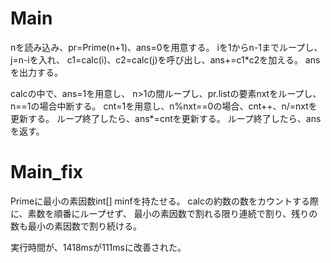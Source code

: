 # Main
nを読み込み、pr=Prime(n+1)、ans=0を用意する。
iを1からn-1までループし、j=n-iを入れ、
c1=calc(i)、c2=calc(j)を呼び出し、ans+=c1*c2を加える。
ansを出力する。

calcの中で、ans=1を用意し、
n>1の間ループし、pr.listの要素nxtをループし、n==1の場合中断する。
cnt=1を用意し、n%nxt==0の場合、cnt++、n/=nxtを更新する。
ループ終了したら、ans*=cntを更新する。
ループ終了したら、ansを返す。

# Main\_fix
Primeに最小の素因数int[] minfを持たせる。
calcの約数の数をカウントする際に、素数を順番にループせず、
最小の素因数で割れる限り連続で割り、残りの数も最小の素因数で割り続ける。

実行時間が、1418msが111msに改善された。
